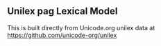 Unilex pag Lexical Model
----------------------

This is built directly from Unicode.org unilex data at
https://github.com/unicode-org/unilex

